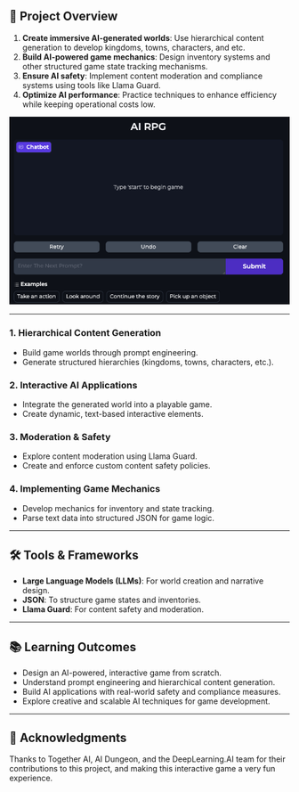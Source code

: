 ## 🚀 Project Overview

1. **Create immersive AI-generated worlds**: Use hierarchical content generation to develop kingdoms, towns, characters, and etc.
2. **Build AI-powered game mechanics**: Design inventory systems and other structured game state tracking mechanisms.
3. **Ensure AI safety**: Implement content moderation and compliance systems using tools like Llama Guard.
4. **Optimize AI performance**: Practice techniques to enhance efficiency while keeping operational costs low.

<div align="center">
  <img src="output/gameUI.png" alt="Game UI" width="600">
</div>

---
### 1. **Hierarchical Content Generation**
   - Build game worlds through prompt engineering.
   - Generate structured hierarchies (kingdoms, towns, characters, etc.).

### 2. **Interactive AI Applications**
   - Integrate the generated world into a playable game.
   - Create dynamic, text-based interactive elements.

### 3. **Moderation & Safety**
   - Explore content moderation using Llama Guard.
   - Create and enforce custom content safety policies.

### 4. **Implementing Game Mechanics**
   - Develop mechanics for inventory and state tracking.
   - Parse text data into structured JSON for game logic.

---

## 🛠️ Tools & Frameworks

- **Large Language Models (LLMs)**: For world creation and narrative design.
- **JSON**: To structure game states and inventories.
- **Llama Guard**: For content safety and moderation.

---

## 📚 Learning Outcomes

- Design an AI-powered, interactive game from scratch.
- Understand prompt engineering and hierarchical content generation.
- Build AI applications with real-world safety and compliance measures.
- Explore creative and scalable AI techniques for game development.

---

## 🙌 Acknowledgments

Thanks to Together AI, AI Dungeon, and the DeepLearning.AI team for their contributions to this project, and making this interactive game a very fun experience.
